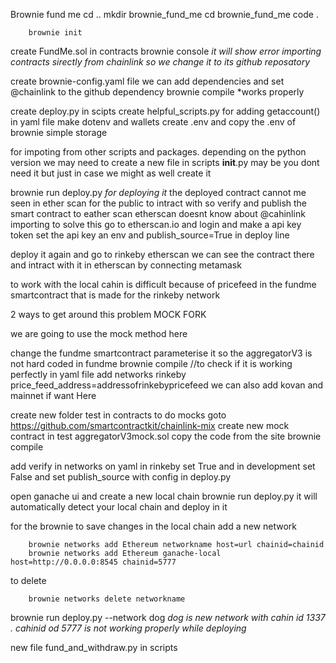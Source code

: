 Brownie fund me
        cd ..
        mkdir brownie_fund_me
        cd brownie_fund_me
        code .

        brownie init

create FundMe.sol in contracts
        brownie console *it will show error importing contracts sirectly from chainlink so we change it to its github reposatory*

create brownie-config.yaml file
        we can add dependencies
        and set @chainlink to the github dependency
        brownie compile *works properly

create deploy.py in scipts
create helpful_scripts.py for adding getaccount()
in yaml file make dotenv and wallets
create .env and copy the .env of brownie simple storage

for impoting from other scripts and packages.
depending on the python version we may need to create a new file in scripts __init__.py
may be you dont need it but just in case we might as well create it

brownie run deploy.py *for deploying it*
the deployed contract cannot me seen in ether scan for the public to intract with
so verify and publish the smart contract to eather scan
etherscan doesnt know about @cahinlink importing
to solve this go to etherscan.io and login and make a api key token
set the api key an env
and publish_source=True in deploy line

deploy it again and go to rinkeby etherscan
we can see the contract there and intract with it in etherscan by connecting metamask

to work with the local cahin is difficult because of pricefeed in the fundme smartcontract 
that is made for the rinkeby network

2 ways to get around this problem
MOCK
FORK

we are going to use the mock method here

change the fundme smartcontract parameterise it
so the aggregatorV3 is not hard coded in fundme
brownie compile //to check if it is working perfectly
in yaml file add networks rinkeby price_feed_address=addressofrinkebypricefeed
we can also add kovan and mainnet if want Here

create new folder test in contracts to do mocks
goto https://github.com/smartcontractkit/chainlink-mix
create new mock contract in test aggregatorV3mock.sol
copy the code from the site
brownie compile

add verify in networks on yaml in rinkeby set True and in development set False
and set publish_source with config in deploy.py

open ganache ui and create a new local chain
brownie run deploy.py
        it will automatically detect your local chain and deploy in it

for the brownie to save changes in the local chain add a new network

        brownie networks add Ethereum networkname host=url chainid=chainid
        brownie networks add Ethereum ganache-local host=http://0.0.0.0:8545 chainid=5777

to delete
       
        brownie networks delete networkname

brownie run deploy.py --network dog *dog is new network with cahin id 1337 . cahinid od 5777 is not working properly while deploying*

new file fund_and_withdraw.py in scripts





